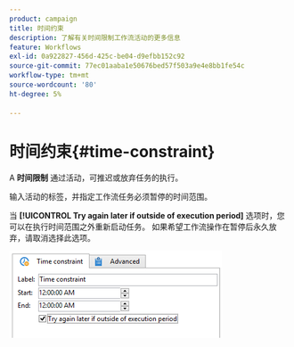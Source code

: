 ```yaml
---
product: campaign
title: 时间约束
description: 了解有关时间限制工作流活动的更多信息
feature: Workflows
exl-id: 0a922827-456d-425c-be04-d9efbb152c92
source-git-commit: 77ec01aaba1e50676bed57f503a9e4e8bb1fe54c
workflow-type: tm+mt
source-wordcount: '80'
ht-degree: 5%

---
```


# 时间约束{#time-constraint}

A **时间限制** 通过活动，可推迟或放弃任务的执行。

输入活动的标签，并指定工作流任务必须暂停的时间范围。

当 **[!UICONTROL Try again later if outside of execution period]** 选项时，您可以在执行时间范围之外重新启动任务。 如果希望工作流操作在暂停后永久放弃，请取消选择此选项。

![](assets/s_user_scheduled_wait.png)
